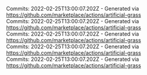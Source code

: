 Commits: 2022-02-25T13:00:07.202Z - Generated via https://github.com/marketplace/actions/artificial-grass
<br>
Commits: 2022-02-25T13:00:07.202Z - Generated via https://github.com/marketplace/actions/artificial-grass
<br>
Commits: 2022-02-25T13:00:07.202Z - Generated via https://github.com/marketplace/actions/artificial-grass
<br>
Commits: 2022-02-25T13:00:07.202Z - Generated via https://github.com/marketplace/actions/artificial-grass
<br>
Commits: 2022-02-25T13:00:07.202Z - Generated via https://github.com/marketplace/actions/artificial-grass
<br>
